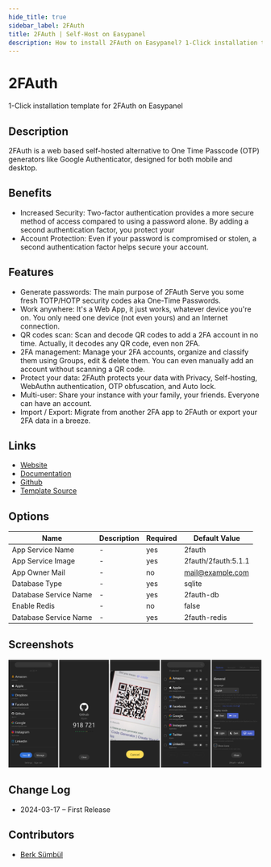 ```yaml
---
hide_title: true
sidebar_label: 2FAuth
title: 2FAuth | Self-Host on Easypanel
description: How to install 2FAuth on Easypanel? 1-Click installation template for 2FAuth on Easypanel
---
```


<!-- generated -->

# 2FAuth

1-Click installation template for 2FAuth on Easypanel

## Description

2FAuth is a web based self-hosted alternative to One Time Passcode (OTP) generators like Google Authenticator, designed for both mobile and desktop.

## Benefits

- Increased Security: Two-factor authentication provides a more secure method of access compared to using a password alone. By adding a second authentication factor, you protect your
- Account Protection: Even if your password is compromised or stolen, a second authentication factor helps secure your account.

## Features

- Generate passwords: The main purpose of 2FAuth Serve you some fresh TOTP/HOTP security codes aka One-Time Passwords.
- Work anywhere: It's a Web App, it just works, whatever device you're on. You only need one device (not even yours) and an Internet connection.
- QR codes scan: Scan and decode QR codes to add a 2FA account in no time. Actually, it decodes any QR code, even non 2FA.
- 2FA management: Manage your 2FA accounts, organize and classify them using Groups, edit & delete them. You can even manually add an account without scanning a QR code.
- Protect your data: 2FAuth protects your data with Privacy, Self-hosting, WebAuthn authentication, OTP obfuscation, and Auto lock.
- Multi-user: Share your instance with your family, your friends. Everyone can have an account.
- Import / Export: Migrate from another 2FA app to 2FAuth or export your 2FA data in a breeze.

## Links

- [Website](https://2fauth.app/)
- [Documentation](https://docs.2fauth.app/)
- [Github](https://github.com/Bubka/2FAuth)
- [Template Source](https://github.com/easypanel-io/templates/tree/main/templates/2fauth)

## Options

Name | Description | Required | Default Value
-|-|-|-
App Service Name | - | yes | 2fauth
App Service Image | - | yes | 2fauth/2fauth:5.1.1
App Owner Mail | - | no | mail@example.com
Database Type | - | yes | sqlite
Database Service Name | - | yes | 2fauth-db
Enable Redis | - | no | false
Database Service Name | - | yes | 2fauth-redis

## Screenshots

![2FAuth Screenshot](./assets/screenshot.png)

## Change Log

- 2024-03-17 – First Release

## Contributors

- [Berk Sümbül](https://berksmbl.com)
